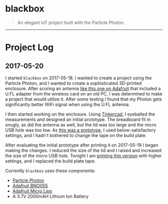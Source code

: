 # blackbox
> An elegant IoT project built with the Particle Photon.
-------------------------------------------------------
# Project Log

## 2017-05-20
I started `blackbox` on 2017-05-18. I wanted to create a project using the
Particle Photon, and I wanted to create a sophisticated 3D-printed enclosure.
After scoring an antenna
[like this one on Adafruit](https://www.adafruit.com/product/944) that included
a U.FL adapter from the wireless card on an old PC, I was determined to make
a project that would utilize it. After some testing I found that my Photon gets
significantly better WiFi signal when using the U.FL antenna.

I then started working on the enclosure.
Using [Tinkercad](https://tinkercad.com), I eyeballed the measurements and
designed an initial prototype. The breadboard fit in snugly, as did the antenna
as well, but the lid was too large and the micro USB hole was too low.
As [this was a prototype](https://tinkercad.com/things/0NrL4sqKlKY), I used below-satisfactory settings, and I hadn't
bothered to change the tape on the build plate.

After evaluating the initial prototype after printing it on 2017-05-19 I began
making the changes.  I reduced the size of the lid and I raised and increased
the size of the micro USB hole.  Tonight I am [printing this version](https://tinkercad.com/things/7f0rGWDI544) with higher
settings, and I replaced the build plate tape.

Currently `blackbox` uses these components:

* [Particle Photon](https://www.adafruit.com/product/2721)
* [Adafruit BNO055](https://www.adafruit.com/product/2472)
* [Adafruit Micro Lipo](https://www.adafruit.com/product/1904)
* A 3.7V 2000mAH Lithium Ion Battery

